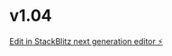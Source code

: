 # v1.04

[Edit in StackBlitz next generation editor ⚡️](https://stackblitz.com/~/github.com/seanhvaxxcheck/v1.04)